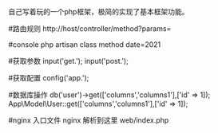 自己写着玩的一个php框架，极简的实现了基本框架功能。

#路由规则
http://host/controller/method?params=

#console
php artisan class method date=2021

#获取参数
input('get.');
input('post.');

#获取配置
config('app.');

#数据库操作
db('user')->get(['columns','columns1'],['id' => 1]);
App\Model\User::get(['columns','columns1'],['id' => 1]);

#nginx 入口文件    nginx 解析到这里
web/index.php
